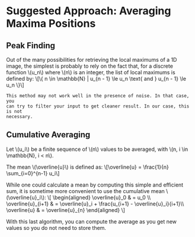# Suggested Approach: Averaging Maxima Positions

## Peak Finding

Out of the many possibilities for retrieving the local maximums of a 1D image,
the simplest is probably to rely on the fact that, for a discrete function
\\(u_n\\) where \\(n\\) is an integer, the list of local maximums is defined by:
\\[\\{ n \in \mathbb{N} | u_{n - 1} \le u_n \text{ and } u_{n - 1} \le u_n \\}\\]

~~~admonish warning
This method may not work well in the presence of noise. In that case, you
can try to filter your input to get cleaner result. In our case, this is not 
necessary.
~~~

## Cumulative Averaging

Let \\(u_i\\) be a finite sequence of \\(n\\) values to be averaged, with
\\(n, i \in \mathbb{N}, i < n\\).

The mean \\(\overline{u}\\) is defined as:
\\[\overline{u} = \frac{1}{n} \sum_{i=0}^{n-1} u_i\\]

While one could calculate a mean by computing this simple
and efficient sum, it is sometime more convenient to use
the cumulative mean \\(\overline{u}_i\\):
\\[
    \begin{aligned}
        \overline{u}\_0       & = u_0 \\\\
        \overline{u}\_{i+1}   & = \overline{u}_i + \frac{u\_{i+1} - \overline{u}_i}{i+1}\\\\
        \overline{u}          & = \overline{u}\_{n}
    \end{aligned}
\\]

With this last algorithm, you can compute the average as you get new
values so you do not need to store them.
